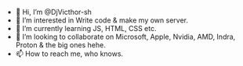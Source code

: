 - 👋 Hi, I’m @DjVicthor-sh
- 👀 I’m interested in Write code & make my own server.
- 🌱 I’m currently learning JS, HTML, CSS etc.
- 💞️ I’m looking to collaborate on Microsoft, Apple, Nvidia, AMD, Indra, Proton & the big ones hehe. 
- 📫 How to reach me, who knows.



<!---
DjVicthor-sh/DjVicthor-sh is a ✨ special ✨ repository because its `README.md` (this file) appears on your GitHub profile.
You can click the Preview link to take a look at your changes.
--->
